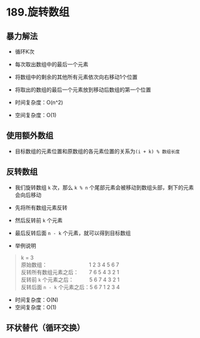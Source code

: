 # 189.旋转数组
## 暴力解法
* 循环K次
* 每次取出数组中的最后一个元素
* 将数组中的剩余的其他所有元素依次向右移动1个位置
* 将取出的数组的最后一个元素放到移动后数组的第一个位置


* 时间复杂度：O(n^2)
* 空间复杂度：O(1)


## 使用额外数组
* 目标数组的元素位置和原数组的各元素位置的关系为`(i + k) % 数组长度`

## 反转数组
* 我们旋转数组 `k` 次，那么 `k % n` 个尾部元素会被移动到数组头部，剩下的元素会向后移动
* 先将所有数组元素反转
* 然后反转前 `k` 个元素
* 最后反转后面 `n - k` 个元素，就可以得到目标数组

* 举例说明
> k = 3  
> 原始数组：&emsp;&emsp;&emsp;&emsp;&emsp;&emsp;&emsp;&emsp;1 2 3 4 5 6 7    
> 反转所有数组元素之后：&emsp;&emsp;7 6 5 4 3 2 1  
> 反转前 `k` 个元素之后：&emsp;&emsp;&emsp;5 6 7 4 3 2 1     
> 反转后面 `n - k` 个元素之后：5 6 7 1 2 3 4  


* 时间复杂度：O(N)
* 空间复杂度：O(1)

## 环状替代（循环交换）